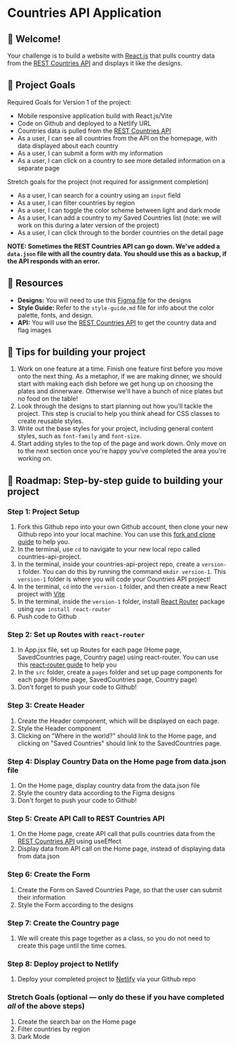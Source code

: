 # Countries API Application

## 👋 Welcome! 

Your challenge is to build a website with [React.js](https://reactjs.org) that pulls country data from the [REST Countries API](https://restcountries.com) and displays it like the designs.

## 🎯 Project Goals 

Required Goals for Version 1 of the project:

- Mobile responsive application build with React.js/Vite
- Code on Github and deployed to a Netlify URL
- Countries data is pulled from the [REST Countries API](https://restcountries.com)
- As a user, I can see all countries from the API on the homepage, with data displayed about each country
- As a user, I can submit a form with my information
- As a user, I can click on a country to see more detailed information on a separate page

Stretch goals for the project (not required for assignment completion)
- As a user, I can search for a country using an `input` field
- As a user, I can filter countries by region
- As a user, I can toggle the color scheme between light and dark mode
- As a user, I can add a country to my Saved Countries list (note: we will work on this during a later version of the project)
- As a user, I can click through to the border countries on the detail page

**NOTE: Sometimes the REST Countries API can go down. We've added a `data.json` file with all the country data. You should use this as a backup, if the API responds with an error.**

## 🔗 Resources

- **Designs:** You will need to use this [Figma file](https://www.figma.com/design/YuEMNteoQic0h6RRiYprpV/Countries-API-Project?m=auto&t=C9b6FsfUdPspzaqu-1) for the designs
- **Style Guide:** Refer to the `style-guide.md` file for info about the color palette, fonts, and design.
- **API:** You will use the [REST Countries API](https://restcountries.com) to get the country data and flag images

## 📝 Tips for building your project
1. Work on one feature at a time. Finish one feature first before you move onto the next thing. As a metaphor, if we are making dinner, we should start with making each dish before we get hung up on choosing the plates and dinnerware. Otherwise we'll have a bunch of nice plates but no food on the table!
4. Look through the designs to start planning out how you'll tackle the project. This step is crucial to help you think ahead for CSS classes to create reusable styles.
5. Write out the base styles for your project, including general content styles, such as `font-family` and `font-size`.
6. Start adding styles to the top of the page and work down. Only move on to the next section once you're happy you've completed the area you're working on.

## 🚀 Roadmap: Step-by-step guide to building your project

### Step 1: Project Setup
  1. Fork this Github repo into your own Github account, then clone your new Github repo into your local machine. You can use this [fork and clone guide](https://docs.google.com/document/d/18jxCUA0bebCyYaIHy8aaKMgOQH4w5-b-iCGDWpV4K4M/edit?tab=t.55gk3qetux2a#heading=h.wbbot8ebr58a) to help you.
  3. In the terminal, use `cd` to navigate to your new local repo called countries-api-project.
  4. In the terminal, inside your countries-api-project repo,  create a `version-1` folder. You can do this by running the command `mkdir version-1`. This `version-1` folder is where you will code your Countries API project!   
  5. In the terminal, `cd` into the `version-1` folder, and then create a new React project with [Vite](https://vite.dev/)
  6. In the terminal, inside the `version-1` folder, install [React Router](https://reactrouter.com/home) package using `npm install react-router`
  7. Push code to Github
    
### Step 2: Set up Routes with `react-router`
  1. In App.jsx file, set up Routes for each page (Home page, SavedCountries page, Country page) using react-router. You can use this [react-router guide](https://docs.google.com/document/d/18jxCUA0bebCyYaIHy8aaKMgOQH4w5-b-iCGDWpV4K4M/edit?tab=t.hbxxe6vmm0fq#heading=h.snu4ai1ffrgi) to help you
  4. In the `src` folder, create a `pages` folder and set up page components for each page (Home page, SavedCountries page, Country page)
  5. Don't forget to push your code to Github!

### Step 3: Create Header
  1. Create the Header component, which will be displayed on each page. 
  2. Style the Header component
  3. Clicking on "Where in the world?" should link to the Home page, and clicking on "Saved Countries" should link to the SavedCountries page.

### Step 4: Display Country Data on the Home page from data.json file
  1. On the Home page, display country data from the data.json file
  2. Style the country data according to the Figma designs 
  3. Don't forget to push your code to Github!

### Step 5: Create API Call to REST Countries API
  1. On the Home page, create API call that pulls countries data from the [REST Countries API](https://restcountries.com) using useEffect
  2. Display data from API call on the Home page, instead of displaying data from data.json
    
### Step 6: Create the Form
  1. Create the Form on Saved Countries Page, so that the user can submit their information
  2. Style the Form according to the designs

### Step 7: Create the Country page
  1. We will create this page together as a class, so you do not need to create this page until the time comes. 

### Step 8: Deploy project to Netlify
  1. Deploy your completed project to [Netlify](https://www.netlify.com/) via your Github repo

### Stretch Goals (optional — only do these if you have completed _all_ of the above steps)
  1. Create the search bar on the Home page
  2. Filter countries by region
  3. Dark Mode
 
